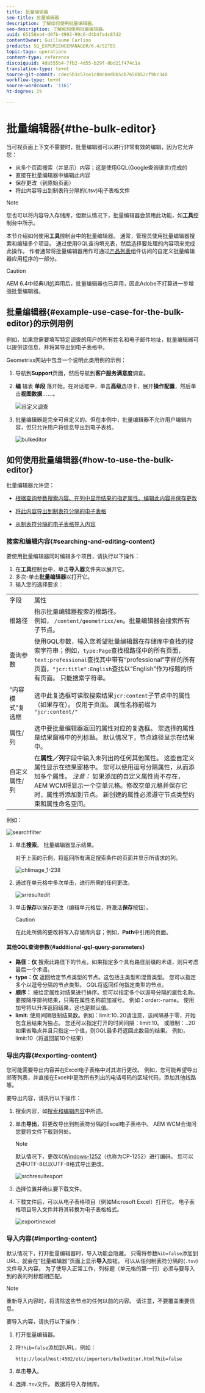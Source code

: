 ```yaml
---
title: 批量编辑器
seo-title: 批量编辑器
description: 了解如何使用批量编辑器。
seo-description: 了解如何使用批量编辑器。
uuid: 65158ea4-d0fb-4992-99c6-d4b4fa4c87d2
contentOwner: Guillaume Carlino
products: SG_EXPERIENCEMANAGER/6.4/SITES
topic-tags: operations
content-type: reference
discoiquuid: 4da555b4-7fb2-4d55-b29f-8bd21f474c1a
translation-type: tm+mt
source-git-commit: cdec5b3c57ce1c80c0ed6b5cb7650b52cf9bc340
workflow-type: tm+mt
source-wordcount: '1161'
ht-degree: 1%

---
```



# 批量编辑器{#the-bulk-editor}

当可视页面上下文不需要时，批量编辑器可以进行非常有效的编辑，因为它允许您：

* 从多个页面搜索（并显示）内容；这是使用GQL(Google查询语言)完成的
* 直接在批量编辑器中编辑此内容
* 保存更改（到原始页面）
* 将此内容导出到制表符分隔的(.tsv)电子表格文件

>[!NOTE]
>
>您也可以将内容导入存储库，但默认情况下，批量编辑器会禁用此功能，如&#x200B;**工具**&#x200B;控制台中所示。

本节介绍如何使用&#x200B;**工具**&#x200B;控制台中的批量编辑器。 通常，管理员使用批量编辑器搜索和编辑多个项目。 通过使用GQL查询填充表，然后选择要处理的内容项来完成此操作。 作者通常将批量编辑器用作可通过[产品列表](/help/sites-authoring/default-components.md)组件访问的自定义批量编辑器应用程序的一部分。

>[!CAUTION]
>
>AEM 6.4中经典UI[的](/help/release-notes/deprecated-removed-features.md)弃用后，批量编辑器也已弃用，因此Adobe不打算进一步增强批量编辑器。

## 批量编辑器{#example-use-case-for-the-bulk-editor}的示例用例

例如，如果您需要填写特定调查的用户的所有姓名和电子邮件地址，批量编辑器可以提供该信息，并将其导出到电子表格中。

Geometrixx网站中包含一个说明此类用例的示例：

1. 导航到&#x200B;**Support**&#x200B;页面，然后导航到&#x200B;**客户服务满意度**&#x200B;调查。
1. **编** 辑表 **单段** 落开始。在对话框中，单击&#x200B;**高级**&#x200B;选项卡，展开&#x200B;**操作配置**，然后单击&#x200B;**视图数据……**。

   ![自定义调查](assets/custsatsurvey.png)

1. 批量编辑器是完全可自定义的。但在本例中，批量编辑器不允许用户编辑内容，但只允许用户将信息导出到电子表格。

   ![bulkeditor](assets/bulkeditor.png)

## 如何使用批量编辑器{#how-to-use-the-bulk-editor}

批量编辑器允许您：

* [根据查询参数搜索内容、在列中显示结果的指定属性、编辑此内容并保存更改](#searching-and-editing-content)
* [将此内容导出到制表符分隔的电子表格](#exporting-content)

* [从制表符分隔的电子表格导入内容](#importing-content)

### 搜索和编辑内容{#searching-and-editing-content}

要使用批量编辑器同时编辑多个项目，请执行以下操作：

1. 在&#x200B;**工具**&#x200B;控制台中，单击&#x200B;**导入器**&#x200B;文件夹以展开它。
1. 多次-单击&#x200B;**批量编辑器**&#x200B;以打开它。
1. 输入您的选择要求：

<table> 
 <tbody> 
  <tr> 
   <td>字段</td> 
   <td>属性</td> 
  </tr> 
  <tr> 
   <td>根路径</td> 
   <td>指示批量编辑器搜索的根路径。<br /> 例如， <code>/content/geometrixx/en</code>。批量编辑器会搜索所有子节点。</td> 
  </tr> 
  <tr> 
   <td>查询参数</td> 
   <td>使用GQL参数，输入您希望批量编辑器在存储库中查找的搜索字符串；例如，<code>type:Page</code>查找根路径中的所有页面，<code>text:professional</code>查找其中带有“professional”字样的所有页面，<code>"jcr:title":English</code>查找以“English”作为标题的所有页面。 只能搜索字符串。</td> 
  </tr> 
  <tr> 
   <td>“内容模式”复选框</td> 
   <td>选中此复选框可读取搜索结果<code>jcr:content</code>子节点中的属性（如果存在）。 仅用于页面。 属性名称前缀为 <code>"jcr:content/"</code></td> 
  </tr> 
  <tr> 
   <td>属性/列</td> 
   <td>选中要批量编辑器返回的属性对应的复选框。 您选择的属性是结果窗格中的列标题。 默认情况下，节点路径显示在结果中。</td> 
  </tr> 
  <tr> 
   <td>自定义属性/列</td> 
   <td>在<strong>属性／列</strong>字段中输入未列出的任何其他属性。 这些自定义属性显示在结果窗格中。 您可以使用逗号分隔属性，从而添加多个属性。 <i>注意：</i> 如果添加的自定义属性尚不存在，AEM WCM将显示一个空单元格。修改空单元格并保存它时，属性将添加到节点。 新创建的属性必须遵守节点类型约束和属性命名空间。</td> 
  </tr> 
 </tbody> 
</table>

例如：

![searchfilter](assets/searchfilter.png)

1. 单击&#x200B;**搜索**。 批量编辑器显示结果。

   对于上面的示例，将返回所有满足搜索条件的页面并显示所请求的列。

   ![chlimage_1-238](assets/chlimage_1-238.png)

1. 通过在单元格中多次单击，进行所需的任何更改。

   ![srresultedit](assets/srchresultedit.png)

1. 单击&#x200B;**保存**&#x200B;以保存更改（编辑单元格后，将激活&#x200B;**保存**&#x200B;按钮）。

   >[!CAUTION]
   >
   >在此处所做的更改将写入存储库内容；例如，**Path**&#x200B;中引用的页面。

#### 其他GQL查询参数{#additional-gql-query-parameters}

* **路径：仅** 搜索此路径下的节点。如果指定多个具有路径前缀的术语，则只考虑最后一个术语。
* **type：仅** 返回给定节点类型的节点。这包括主类型和混音类型。 您可以指定多个以逗号分隔的节点类型。 GQL将返回任何指定类型的节点。
* **顺序：** 按给定属性对结果进行排序。您可以指定多个以逗号分隔的属性名称。 要按降序排列结果，只需在属性名称前加减号。 例如：order:-name。 使用加号将以升序返回结果，这也是默认值。
* **limit:** 使用间隔限制结果数。例如：limit:10..20请注意，该间隔基于零，开始包含且结束为独占。 您还可以指定打开的时间间隔：limit:10。 或限制：..20如果省略点并且只指定一个值，则GQL最多将返回此数目的结果。 例如，limit:10（将返回前10个结果）

### 导出内容{#exporting-content}

您可能需要导出内容并在Excel电子表格中对其进行更改。 例如，您可能希望导出邮寄列表，并直接在Excel中更改所有列出的电话号码的区域代码，添加其他线路等。

要导出内容，请执行以下操作：

1. 搜索内容，如[搜索和编辑内容](#searching-and-editing-content)中所述。
1. 单击&#x200B;**导出**，将更改导出到制表符分隔的Excel电子表格中。 AEM WCM会询问您要将文件下载到何处。

   >[!NOTE]
   >
   >默认情况下，更改以[Windows-1252](https://en.wikipedia.org/wiki/Windows-1252)（也称为CP-1252）进行编码。 您可以选中UTF-8以以UTF-8格式导出更改。

   ![srchresultexport](assets/srchrsesultexport.png)

1. 选择位置并确认要下载文件。
1. 下载文件后，可以从电子表格项目（例如Microsoft Excel）打开它。 电子表格项目导入文件并将其转换为电子表格格式。

   ![exportinexcel](assets/exportinexcel.png)

### 导入内容{#importing-content}

默认情况下，打开批量编辑器时，导入功能会隐藏。 只需将参数`hib=false`添加到URL，就会在“批量编辑器”页面上显示&#x200B;**导入**&#x200B;按钮。 可以从任何制表符分隔的(`.tsv`)文件导入内容。 为了使导入正常工作，列标题（单元格的第一行）必须与要导入到的表的列标题相匹配。

>[!NOTE]
>
>重新导入内容时，将清除这些节点的任何以前的内容。 请注意，不要覆盖重要信息。

要导入内容，请执行以下操作：

1. 打开批量编辑器。
1. 将`?hib=false`添加到URL，例如：

   `http://localhost:4502/etc/importers/bulkeditor.html?hib=false`

1. 单击&#x200B;**导入**。
1. 选择`.tsv`文件。 数据将导入存储库。

